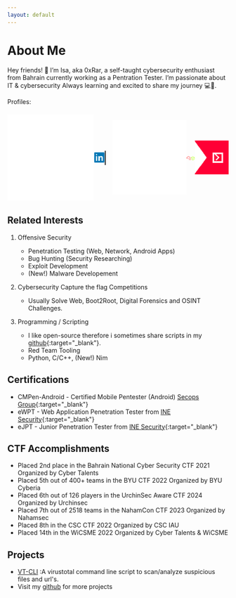 ```yaml
---
layout: default
---
```


[VT-CLI]: https://github.com/0xRar/VT-CLI


# About Me

<!--{% if site.profile_pic %}-->
<!--<img draggable=false class="profile-picture" src="{{ site.profile_pic }}" />-->
<!--{% endif %}-->

Hey friends! 👋 I’m Isa, aka 0xRar, a self-taught cybersecurity enthusiast from Bahrain currently working as a Pentration Tester. I’m passionate about IT & cybersecurity Always learning and excited to share my journey 💻🚀.


Profiles:

<div id="profiles" style="display: flex; align-items: center; margin-top: 20px;">
    <a href="https://x.com/fcv9_q" target="_blank"><img class="icons" src="./images/x.svg"></a>
    <a href="https://www.linkedin.com/in/isa-ebrahim/" target="_blank"><img class="icons" src="./images/linkedin.svg"></a>
    <span style="border-left: 2px solid; border-radius: 5px; height: 33px; margin-right: 15px;"></span>
    <a href="https://github.com/0xRar" target="_blank"><img class="icons" src="./images/github.svg"></a>
    <a href="https://tryhackme.com/r/p/0xRar" target="_blank"><img class="icons" src="./images/thm.svg"></a>
    <a href="https://app.hackthebox.com/profile/193629" target="_blank"><img class="icons" src="./images/htb.svg"></a>
    <a href="https://ctftime.org/user/80173" target="_blank"><img class="icons" src="./images/ctftime.svg"></a>
</div>


## Related Interests

1. Offensive Security
    - Penetration Testing (Web, Network, Android Apps)
    - Bug Hunting (Security Researching)
    - Exploit Development
    - (New!) Malware Developement

2. Cybersecurity Capture the flag Competitions
    - Usually Solve Web, Boot2Root, Digital Forensics and OSINT Challenges. 

3. Programming / Scripting
    - I like open-source therefore i sometimes share scripts in my [github](https://github.com/0xRar){:target="_blank"}.
    - Red Team Tooling
    - Python, C/C++, (New!) Nim

## Certifications

- CMPen-Android - Certified Mobile Pentester (Android) [Secops Group](https://pentestingexams.com/product/certified-mobile-pentester-cmpen-android/){:target="_blank"}
- eWPT - Web Application Penetration Tester from [INE Security](https://security.ine.com/certifications/ewpt-certification/){:target="_blank"}
- eJPT - Junior Penetration Tester from [INE Security](https://security.ine.com/certifications/ejpt-certification/){:target="_blank"}

## CTF Accomplishments

- Placed 2nd place in the Bahrain National Cyber Security CTF 2021 Organized by Cyber Talents
- Placed 5th out of  400+ teams in the BYU CTF 2022 Organized by BYU Cyberia
- Placed 6th out of 126 players  in the UrchinSec Aware CTF 2024 Organized by Urchinsec
- Placed 7th out of 2518 teams in the NahamCon CTF 2023 Organized by Nahamsec
- Placed 8th in the CSC CTF 2022 Organized by CSC IAU
- Placed 14th in the WiCSME 2022 Organized by Cyber Talents & WiCSME


## Projects

- [VT-CLI] :A virustotal command line script to scan/analyze suspicious files and url's.
- Visit my [github](https://github.com/0xRar) for more projects

